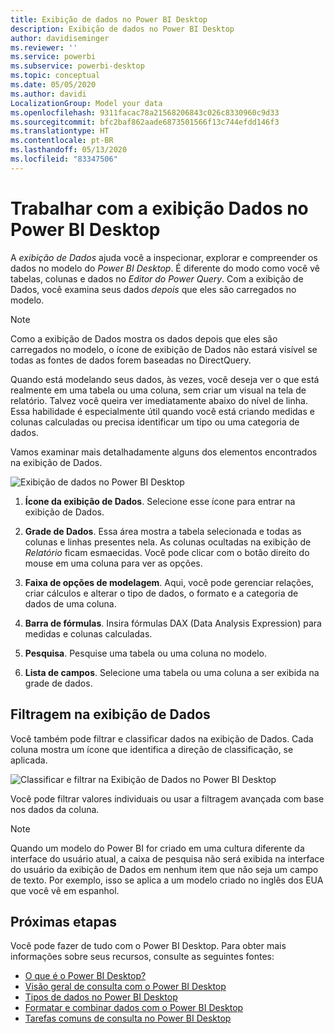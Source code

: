 ```yaml
---
title: Exibição de dados no Power BI Desktop
description: Exibição de dados no Power BI Desktop
author: davidiseminger
ms.reviewer: ''
ms.service: powerbi
ms.subservice: powerbi-desktop
ms.topic: conceptual
ms.date: 05/05/2020
ms.author: davidi
LocalizationGroup: Model your data
ms.openlocfilehash: 9311facac78a21568206843c026c8330960c9d33
ms.sourcegitcommit: bfc2baf862aade6873501566f13c744efdd146f3
ms.translationtype: HT
ms.contentlocale: pt-BR
ms.lasthandoff: 05/13/2020
ms.locfileid: "83347506"
---
```

# <a name="work-with-data-view-in-power-bi-desktop"></a>Trabalhar com a exibição Dados no Power BI Desktop

A *exibição de Dados* ajuda você a inspecionar, explorar e compreender os dados no modelo do *Power BI Desktop*. É diferente do modo como você vê tabelas, colunas e dados no *Editor do Power Query*. Com a exibição de Dados, você examina seus dados *depois* que eles são carregados no modelo.

> [!NOTE]
> Como a exibição de Dados mostra os dados depois que eles são carregados no modelo, o ícone de exibição de Dados não estará visível se todas as fontes de dados forem baseadas no DirectQuery. 

Quando está modelando seus dados, às vezes, você deseja ver o que está realmente em uma tabela ou uma coluna, sem criar um visual na tela de relatório. Talvez você queira ver imediatamente abaixo do nível de linha. Essa habilidade é especialmente útil quando você está criando medidas e colunas calculadas ou precisa identificar um tipo ou uma categoria de dados.

Vamos examinar mais detalhadamente alguns dos elementos encontrados na exibição de Dados.

![Exibição de dados no Power BI Desktop](media/desktop-data-view/dataview_fullscreen.png)

1. **Ícone da exibição de Dados**. Selecione esse ícone para entrar na exibição de Dados.

2. **Grade de Dados**. Essa área mostra a tabela selecionada e todas as colunas e linhas presentes nela. As colunas ocultadas na exibição de *Relatório* ficam esmaecidas. Você pode clicar com o botão direito do mouse em uma coluna para ver as opções.

3. **Faixa de opções de modelagem**. Aqui, você pode gerenciar relações, criar cálculos e alterar o tipo de dados, o formato e a categoria de dados de uma coluna.

4. **Barra de fórmulas**. Insira fórmulas DAX (Data Analysis Expression) para medidas e colunas calculadas.

5. **Pesquisa**. Pesquise uma tabela ou uma coluna no modelo.

6. **Lista de campos**. Selecione uma tabela ou uma coluna a ser exibida na grade de dados.

## <a name="filtering-in-data-view"></a>Filtragem na exibição de Dados

Você também pode filtrar e classificar dados na exibição de Dados. Cada coluna mostra um ícone que identifica a direção de classificação, se aplicada.

![Classificar e filtrar na Exibição de Dados no Power BI Desktop](media/desktop-data-view/dataview_sort-and-filter.png)

Você pode filtrar valores individuais ou usar a filtragem avançada com base nos dados da coluna.

> [!NOTE]
> Quando um modelo do Power BI for criado em uma cultura diferente da interface do usuário atual, a caixa de pesquisa não será exibida na interface do usuário da exibição de Dados em nenhum item que não seja um campo de texto. Por exemplo, isso se aplica a um modelo criado no inglês dos EUA que você vê em espanhol.


## <a name="next-steps"></a>Próximas etapas

Você pode fazer de tudo com o Power BI Desktop. Para obter mais informações sobre seus recursos, consulte as seguintes fontes:

* [O que é o Power BI Desktop?](../fundamentals/desktop-what-is-desktop.md)
* [Visão geral de consulta com o Power BI Desktop](../transform-model/desktop-query-overview.md)
* [Tipos de dados no Power BI Desktop](desktop-data-types.md)
* [Formatar e combinar dados com o Power BI Desktop](desktop-shape-and-combine-data.md)
* [Tarefas comuns de consulta no Power BI Desktop](../transform-model/desktop-common-query-tasks.md)
